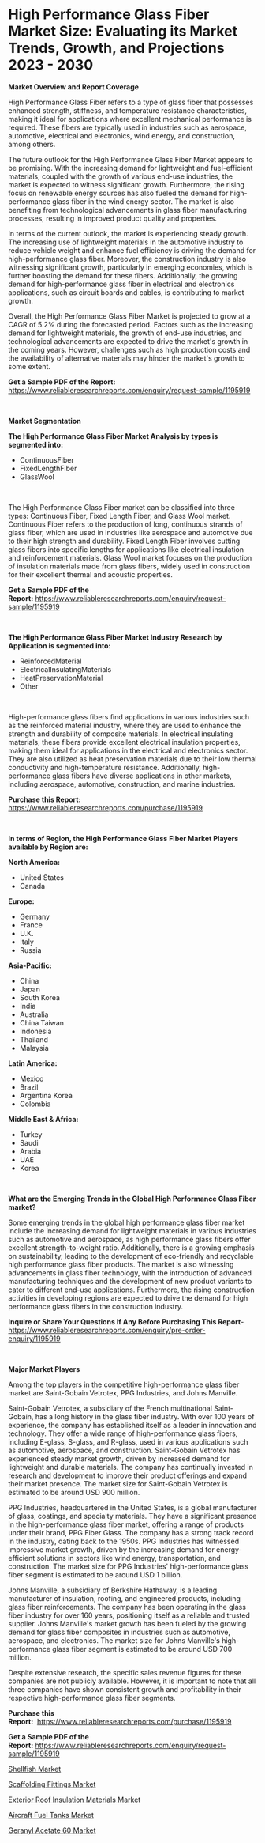 <p><h1>High Performance Glass Fiber Market Size: Evaluating its Market Trends, Growth, and Projections 2023 - 2030</h1></p><p><strong>Market Overview and Report Coverage</strong></p>
<p><p>High Performance Glass Fiber refers to a type of glass fiber that possesses enhanced strength, stiffness, and temperature resistance characteristics, making it ideal for applications where excellent mechanical performance is required. These fibers are typically used in industries such as aerospace, automotive, electrical and electronics, wind energy, and construction, among others.</p><p>The future outlook for the High Performance Glass Fiber Market appears to be promising. With the increasing demand for lightweight and fuel-efficient materials, coupled with the growth of various end-use industries, the market is expected to witness significant growth. Furthermore, the rising focus on renewable energy sources has also fueled the demand for high-performance glass fiber in the wind energy sector. The market is also benefiting from technological advancements in glass fiber manufacturing processes, resulting in improved product quality and properties.</p><p>In terms of the current outlook, the market is experiencing steady growth. The increasing use of lightweight materials in the automotive industry to reduce vehicle weight and enhance fuel efficiency is driving the demand for high-performance glass fiber. Moreover, the construction industry is also witnessing significant growth, particularly in emerging economies, which is further boosting the demand for these fibers. Additionally, the growing demand for high-performance glass fiber in electrical and electronics applications, such as circuit boards and cables, is contributing to market growth.</p><p>Overall, the High Performance Glass Fiber Market is projected to grow at a CAGR of 5.2% during the forecasted period. Factors such as the increasing demand for lightweight materials, the growth of end-use industries, and technological advancements are expected to drive the market's growth in the coming years. However, challenges such as high production costs and the availability of alternative materials may hinder the market's growth to some extent.</p></p>
<p><strong>Get a Sample PDF of the Report:</strong> <a href="https://www.reliableresearchreports.com/enquiry/request-sample/1195919">https://www.reliableresearchreports.com/enquiry/request-sample/1195919</a></p>
<p>&nbsp;</p>
<p><strong>Market Segmentation</strong></p>
<p><strong>The High Performance Glass Fiber Market Analysis by types is segmented into:</strong></p>
<p><ul><li>ContinuousFiber</li><li>FixedLengthFiber</li><li>GlassWool</li></ul></p>
<p>&nbsp;</p>
<p><p>The High Performance Glass Fiber market can be classified into three types: Continuous Fiber, Fixed Length Fiber, and Glass Wool market. Continuous Fiber refers to the production of long, continuous strands of glass fiber, which are used in industries like aerospace and automotive due to their high strength and durability. Fixed Length Fiber involves cutting glass fibers into specific lengths for applications like electrical insulation and reinforcement materials. Glass Wool market focuses on the production of insulation materials made from glass fibers, widely used in construction for their excellent thermal and acoustic properties.</p></p>
<p><strong>Get a Sample PDF of the Report:</strong>&nbsp;<a href="https://www.reliableresearchreports.com/enquiry/request-sample/1195919">https://www.reliableresearchreports.com/enquiry/request-sample/1195919</a></p>
<p>&nbsp;</p>
<p><strong>The High Performance Glass Fiber Market Industry Research by Application is segmented into:</strong></p>
<p><ul><li>ReinforcedMaterial</li><li>ElectricalInsulatingMaterials</li><li>HeatPreservationMaterial</li><li>Other</li></ul></p>
<p>&nbsp;</p>
<p><p>High-performance glass fibers find applications in various industries such as the reinforced material industry, where they are used to enhance the strength and durability of composite materials. In electrical insulating materials, these fibers provide excellent electrical insulation properties, making them ideal for applications in the electrical and electronics sector. They are also utilized as heat preservation materials due to their low thermal conductivity and high-temperature resistance. Additionally, high-performance glass fibers have diverse applications in other markets, including aerospace, automotive, construction, and marine industries.</p></p>
<p><strong>Purchase this Report:</strong>&nbsp; <a href="https://www.reliableresearchreports.com/purchase/1195919">https://www.reliableresearchreports.com/purchase/1195919</a></p>
<p>&nbsp;</p>
<p><strong>In terms of Region, the High Performance Glass Fiber Market Players available by Region are:</strong></p>
<p>
    <p> <strong> North America: </strong>
        <ul>
            <li>United States</li>
            <li>Canada</li>
        </ul>
        </p> 
    <p> <strong> Europe: </strong>
        <ul>
            <li>Germany</li>
            <li>France</li>
            <li>U.K.</li>
            <li>Italy</li>
            <li>Russia</li>
        </ul>
        </p> 
    <p> <strong> Asia-Pacific: </strong>
        <ul>
            <li>China</li>
            <li>Japan</li>
            <li>South Korea</li>
            <li>India</li>
            <li>Australia</li>
            <li>China Taiwan</li>
            <li>Indonesia</li>
            <li>Thailand</li>
            <li>Malaysia</li>
        </ul>
        </p> 
    <p> <strong> Latin America: </strong>
        <ul>
            <li>Mexico</li>
            <li>Brazil</li>
            <li>Argentina Korea</li>
            <li>Colombia</li>
        </ul>
        </p> 
    <p> <strong> Middle East & Africa: </strong>
        <ul>
            <li>Turkey</li>
            <li>Saudi</li>
            <li>Arabia</li>
            <li>UAE</li>
            <li>Korea</li>
        </ul>
    </p>
    </p>
<p>&nbsp;</p>
<p><strong>What are the Emerging Trends in the Global High Performance Glass Fiber market?</strong></p>
<p><p>Some emerging trends in the global high performance glass fiber market include the increasing demand for lightweight materials in various industries such as automotive and aerospace, as high performance glass fibers offer excellent strength-to-weight ratio. Additionally, there is a growing emphasis on sustainability, leading to the development of eco-friendly and recyclable high performance glass fiber products. The market is also witnessing advancements in glass fiber technology, with the introduction of advanced manufacturing techniques and the development of new product variants to cater to different end-use applications. Furthermore, the rising construction activities in developing regions are expected to drive the demand for high performance glass fibers in the construction industry.</p></p>
<p><strong>Inquire or Share Your Questions If Any Before Purchasing This Report</strong>- <a href="https://www.reliableresearchreports.com/enquiry/pre-order-enquiry/1195919">https://www.reliableresearchreports.com/enquiry/pre-order-enquiry/1195919</a></p>
<p>&nbsp;</p>
<p><strong>Major Market Players</strong></p>
<p><p>Among the top players in the competitive high-performance glass fiber market are Saint-Gobain Vetrotex, PPG Industries, and Johns Manville.</p><p>Saint-Gobain Vetrotex, a subsidiary of the French multinational Saint-Gobain, has a long history in the glass fiber industry. With over 100 years of experience, the company has established itself as a leader in innovation and technology. They offer a wide range of high-performance glass fibers, including E-glass, S-glass, and R-glass, used in various applications such as automotive, aerospace, and construction. Saint-Gobain Vetrotex has experienced steady market growth, driven by increased demand for lightweight and durable materials. The company has continually invested in research and development to improve their product offerings and expand their market presence. The market size for Saint-Gobain Vetrotex is estimated to be around USD 900 million.</p><p>PPG Industries, headquartered in the United States, is a global manufacturer of glass, coatings, and specialty materials. They have a significant presence in the high-performance glass fiber market, offering a range of products under their brand, PPG Fiber Glass. The company has a strong track record in the industry, dating back to the 1950s. PPG Industries has witnessed impressive market growth, driven by the increasing demand for energy-efficient solutions in sectors like wind energy, transportation, and construction. The market size for PPG Industries' high-performance glass fiber segment is estimated to be around USD 1 billion.</p><p>Johns Manville, a subsidiary of Berkshire Hathaway, is a leading manufacturer of insulation, roofing, and engineered products, including glass fiber reinforcements. The company has been operating in the glass fiber industry for over 160 years, positioning itself as a reliable and trusted supplier. Johns Manville's market growth has been fueled by the growing demand for glass fiber composites in industries such as automotive, aerospace, and electronics. The market size for Johns Manville's high-performance glass fiber segment is estimated to be around USD 700 million.</p><p>Despite extensive research, the specific sales revenue figures for these companies are not publicly available. However, it is important to note that all three companies have shown consistent growth and profitability in their respective high-performance glass fiber segments.</p></p>
<p><strong>Purchase this Report:</strong>&nbsp;&nbsp;<a href="https://www.reliableresearchreports.com/purchase/1195919">https://www.reliableresearchreports.com/purchase/1195919</a></p>
<p></p>
<p><strong>Get a Sample PDF of the Report:</strong>&nbsp;<a href="https://www.reliableresearchreports.com/enquiry/request-sample/1195919">https://www.reliableresearchreports.com/enquiry/request-sample/1195919</a></p>
<p><p><a href="https://medium.com/@marcellakin2023/shellfish-market-size-cagr-trends-2024-2030-838e9fb14990">Shellfish Market</a></p><p><a href="https://www.linkedin.com/pulse/scaffolding-fittings-market-size-2023-2030-global-industrial-24zse/">Scaffolding Fittings Market</a></p><p><a href="https://github.com/ChiragRP21/Market-Research-Report-List-1/blob/main/exterior-roof-insulation-materials-market.md">Exterior Roof Insulation Materials Market</a></p><p><a href="https://medium.com/@dessiefadel/aircraft-fuel-tanks-market-size-cagr-trends-2024-2030-6c22d7d0e38b">Aircraft Fuel Tanks Market</a></p><p><a href="https://github.com/Chiragrp22/Market-Research-Report-List-1/blob/main/geranyl-acetate-60-market.md">Geranyl Acetate 60 Market</a></p></p>